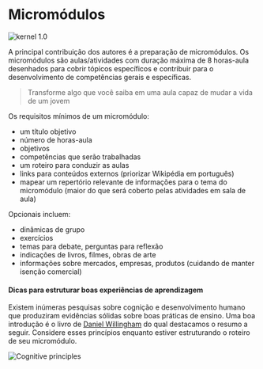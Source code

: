 # Micromódulos

![kernel 1.0](https://github.com/mauro-zac/Trilha-Digital/blob/master/Modulos.jpg)

A principal contribuição dos autores é a preparação de micromódulos. Os micromódulos são aulas/atividades com duração máxima de 8 horas-aula desenhados para cobrir tópicos específicos e contribuir para o desenvolvimento de competências gerais e específicas.

> Transforme algo que você saiba em uma aula capaz de mudar a vida de um jovem

Os requisitos mínimos de um micromódulo:

* um título objetivo
* número de horas-aula
* objetivos
* competências que serão trabalhadas
* um roteiro para conduzir as aulas
* links para conteúdos externos (priorizar Wikipédia em português)
* mapear um repertório relevante de informações para o tema do micromódulo (maior do que será coberto pelas atividades em sala de aula)

Opcionais incluem:

* dinâmicas de grupo
* exercícios
* temas para debate, perguntas para reflexão
* indicações de livros, filmes, obras de arte
* informações sobre mercados, empresas, produtos (cuidando de manter isenção comercial)

#### Dicas para estruturar boas experiências de aprendizagem

Existem inúmeras pesquisas sobre cognição e desenvolvimento humano que produziram evidências sólidas sobre boas práticas de ensino. Uma boa introdução é o livro de [Daniel Willingham](https://moodrmoo.files.wordpress.com/2014/10/why-dont-students-like-school.pdf) do qual destacamos o resumo a seguir. Considere esses princípios enquanto estiver estruturando o roteiro de seu micromódulo. 

![Cognitive principles](https://github.com/mauro-zac/Trilha-Digital/blob/master/módulos/willigham.jpg)
